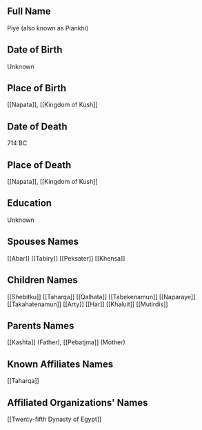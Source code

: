 ## Full Name
Piye (also known as Piankhi)

## Date of Birth
Unknown

## Place of Birth
[[Napata]], [[Kingdom of Kush]]

## Date of Death
714 BC

## Place of Death
[[Napata]], [[Kingdom of Kush]]

## Education
Unknown

## Spouses Names
[[Abar]]
[[Tabiry]]
[[Peksater]]
[[Khensa]]

## Children Names
[[Shebitku]]
[[Taharqa]]
[[Qalhata]]
[[Tabekenamun]]
[[Naparaye]]
[[Takahatenamun]]
[[Arty]]
[[Har]]
[[Khaluit]]
[[Mutirdis]]

## Parents Names
[[Kashta]] (Father), [[Pebatjma]] (Mother)

## Known Affiliates Names
[[Taharqa]]

## Affiliated Organizations' Names
[[Twenty-fifth Dynasty of Egypt]]

